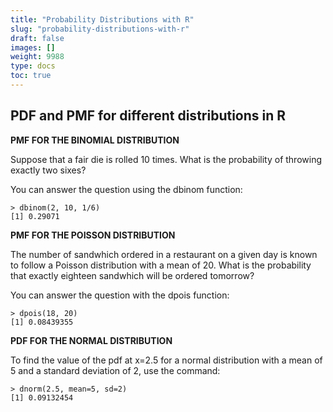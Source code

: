 ```yaml
---
title: "Probability Distributions with R"
slug: "probability-distributions-with-r"
draft: false
images: []
weight: 9988
type: docs
toc: true
---
```


## PDF and PMF for different distributions in R
**PMF FOR THE BINOMIAL DISTRIBUTION**

Suppose that a fair die is rolled 10 times. What is the probability of throwing exactly two sixes?


You can answer the question using the dbinom function:

    > dbinom(2, 10, 1/6)
    [1] 0.29071

**PMF FOR THE POISSON DISTRIBUTION**

The number of sandwhich ordered in a restaurant on a given day is known to follow a Poisson distribution with a
mean of 20. What is the probability that exactly eighteen sandwhich will be ordered tomorrow?

You can answer the question with the dpois function:

    > dpois(18, 20)
    [1] 0.08439355


**PDF FOR THE NORMAL DISTRIBUTION**

To find the value of the pdf at x=2.5 for a normal distribution with a mean of 5 and a standard deviation of 2, use
the command:


    > dnorm(2.5, mean=5, sd=2)
    [1] 0.09132454






